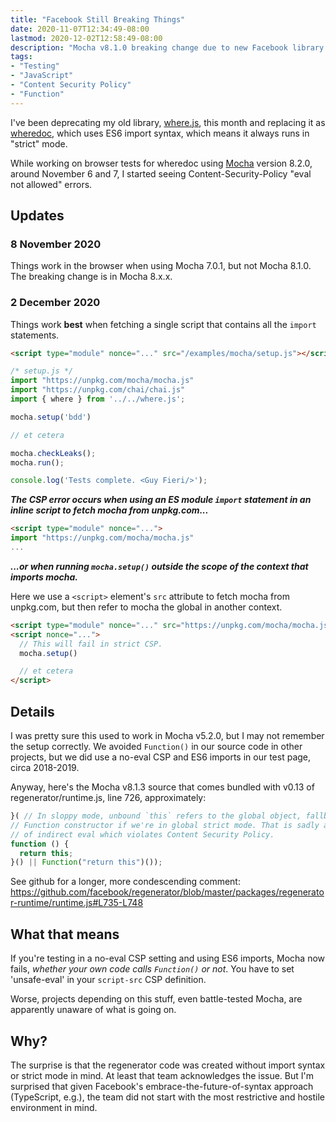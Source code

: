 ```yaml
---
title: "Facebook Still Breaking Things"
date: 2020-11-07T12:34:49-08:00
lastmod: 2020-12-02T12:58:49-08:00
description: "Mocha v8.1.0 breaking change due to new Facebook library dependency"
tags:
- "Testing"
- "JavaScript"
- "Content Security Policy"
- "Function"
---
```


I've been deprecating my old library, [where.js](https://github.com/dfkaye/where.js), this month and replacing it as [wheredoc](https://github.com/dfkaye/wheredoc), which uses ES6 import syntax, which means it always runs in "strict" mode. 

While working on browser tests for wheredoc using [Mocha](https://mochajs.org/) version 8.2.0, around November 6 and 7, I started seeing Content-Security-Policy "eval not allowed" errors.

## Updates

### 8 November 2020

Things work in the browser when using Mocha 7.0.1, but not Mocha 8.1.0. The breaking change is in Mocha 8.x.x.

### 2 December 2020

Things work **best** when fetching a single script that contains all the `import` statements.

```html
<script type="module" nonce="..." src="/examples/mocha/setup.js"></script>
```

```js
/* setup.js */
import "https://unpkg.com/mocha/mocha.js"
import "https://unpkg.com/chai/chai.js"
import { where } from '../../where.js';

mocha.setup('bdd')

// et cetera

mocha.checkLeaks();
mocha.run();

console.log('Tests complete. <Guy Fieri/>');
```

***The CSP error occurs when using an ES module `import` statement in an inline script to fetch mocha from unpkg.com...***

```html
<script type="module" nonce="...">
import "https://unpkg.com/mocha/mocha.js"
...
```

***...or when running `mocha.setup()` outside the scope of the context that imports mocha.***

Here we use a `<script>` element's `src` attribute to fetch mocha from unpkg.com, but then refer to mocha the global in another context.

```html
<script type="module" nonce="..." src="https://unpkg.com/mocha/mocha.js"></script>
<script nonce="...">
  // This will fail in strict CSP.
  mocha.setup()

  // et cetera
</script>
```

## Details

I was pretty sure this used to work in Mocha v5.2.0, but I may not remember the setup correctly. We avoided `Function()` in our source code in other projects, but we did use a no-eval CSP and ES6 imports in our test page, circa 2018-2019.

Anyway, here's the Mocha v8.1.3 source that comes bundled with v0.13 of regenerator/runtime.js, line 726, approximately:

```js
}( // In sloppy mode, unbound `this` refers to the global object, fallback to
// Function constructor if we're in global strict mode. That is sadly a form
// of indirect eval which violates Content Security Policy.
function () {
  return this;
}() || Function("return this")());
```

See github for a longer, more condescending comment:
https://github.com/facebook/regenerator/blob/master/packages/regenerator-runtime/runtime.js#L735-L748

## What that means

If you're testing in a no-eval CSP setting and using ES6 imports, Mocha now fails, *whether your own code calls `Function()` or not*. You have to set 'unsafe-eval' in your `script-src` CSP definition.

Worse, projects depending on this stuff, even battle-tested Mocha, are apparently unaware of what is going on.

## Why?

The surprise is that the regenerator code was created without import syntax or strict mode in mind. At least that team acknowledges the issue. But I'm surprised that given Facebook's embrace-the-future-of-syntax approach (TypeScript, e.g.), the team did not start with the most restrictive and hostile environment in mind.
